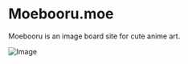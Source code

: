 # Moebooru.moe

Moebooru is an image board site for cute anime art.

![Image](https://github.com/Tenpi/Moebooru.moe/blob/main/assets/misc/readme.png?raw=true)